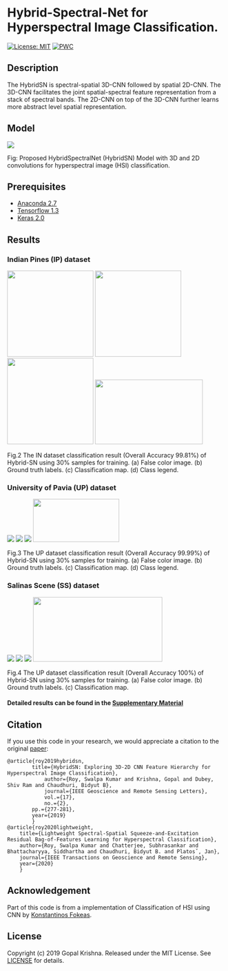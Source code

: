 # Hybrid-Spectral-Net for Hyperspectral Image Classification.
[![License: MIT](https://img.shields.io/badge/License-MIT-yellow.svg)](https://opensource.org/licenses/MIT)
[![PWC](https://img.shields.io/endpoint.svg?url=https://paperswithcode.com/badge/hybridsn-exploring-3d-2d-cnn-feature/hyperspectral-image-classification-on-indian)](https://paperswithcode.com/sota/hyperspectral-image-classification-on-indian?p=hybridsn-exploring-3d-2d-cnn-feature)
## Description

The  HybridSN  is  spectral-spatial  3D-CNN  followed  by spatial 2D-CNN. The 3D-CNN facilitates the joint spatial-spectral feature  representation  from  a  stack  of  spectral  bands.  The  2D-CNN  on  top  of  the  3D-CNN  further  learns  more  abstract  level spatial  representation. 

## Model

<img src="figure/HSI-RN.jpg"/>

Fig: Proposed HybridSpectralNet (HybridSN) Model with 3D and 2D convolutions for hyperspectral image (HSI) classification.

## Prerequisites

- [Anaconda 2.7](https://www.anaconda.com/download/#linux)
- [Tensorflow 1.3](https://github.com/tensorflow/tensorflow/tree/r1.3)
- [Keras 2.0](https://github.com/fchollet/keras)

## Results

### Indian Pines (IP) dataset

<img src="figure/IP-FC.jpg" width="200" height="200"/> <img src="figure/IP-GT.jpg" width="200" height="200"/> <img src="figure/IP-Pr.jpg" width="200" height="200"/> <img src="figure/IP_legend.jpg" width="250" height="150"/>

Fig.2  The IN dataset classification result (Overall Accuracy 99.81%) of Hybrid-SN using 30% samples for training. (a) False color image. (b) Ground truth labels. (c) Classification map. (d) Class legend. 

### University of Pavia (UP) dataset

<img src="figure/UP-FC.jpg"/> <img src="figure/UP-GT.jpg"/> <img src="figure/UP-Pr.jpg"/> <img src="figure/UP_legend.jpg" width="200" height="100"/>

Fig.3  The UP dataset classification result (Overall Accuracy 99.99%) of Hybrid-SN using 30% samples for training. (a) False color image. (b) Ground truth labels. (c) Classification map. (d) Class legend.

### Salinas Scene (SS) dataset

<img src="figure/SA-FC.jpg"/> <img src="figure/SA-GT.jpg"/> <img src="figure/SA-Pr.jpg"/> <img src="figure/SA_legend.jpg" width="300" height="150"/>

Fig.4  The UP dataset classification result (Overall Accuracy 100%) of Hybrid-SN using 30% samples for training. (a) False color image. (b) Ground truth labels. (c) Classification map.

#### Detailed results can be found in the [Supplementary Material](supplementary-material.pdf)

## Citation

If you use this code in your research, we would appreciate a citation to the original [paper](paper.pdf):

	@article{roy2019hybridsn,
        	title={HybridSN: Exploring 3D-2D CNN Feature Hierarchy for Hyperspectral Image Classification},
            	author={Roy, Swalpa Kumar and Krishna, Gopal and Dubey, Shiv Ram and Chaudhuri, Bidyut B},
            	journal={IEEE Geoscience and Remote Sensing Letters},
            	vol.={17},
            	no.={2}, 
	    	pp.={277-281},
	    	year={2019}
            }
	@article{roy2020lightweight,
		title={Lightweight Spectral-Spatial Squeeze-and-Excitation Residual Bag-of-Features Learning for Hyperspectral Classification},
		author={Roy, Swalpa Kumar and Chatterjee, Subhrasankar and Bhattacharyya, Siddhartha and Chaudhuri, Bidyut B. and Platosˇ, Jan},
		journal={IEEE Transactions on Geoscience and Remote Sensing},
		year={2020}
		}
   


## Acknowledgement

Part of this code is from a implementation of Classification of HSI using CNN by [Konstantinos Fokeas](https://github.com/KonstantinosF/Classification-of-Hyperspectral-Image).

## License

Copyright (c) 2019 Gopal Krishna. Released under the MIT License. See [LICENSE](LICENSE) for details.
